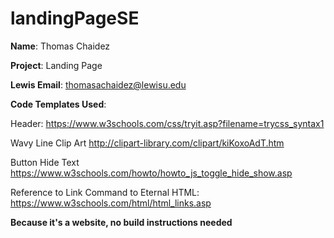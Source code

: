 # landingPageSE

**Name**: Thomas Chaidez

**Project**: Landing Page

**Lewis Email**: thomasachaidez@lewisu.edu

**Code Templates Used**:

Header:
 https://www.w3schools.com/css/tryit.asp?filename=trycss_syntax1

Wavy Line Clip Art
http://clipart-library.com/clipart/kiKoxoAdT.htm

Button Hide Text
https://www.w3schools.com/howto/howto_js_toggle_hide_show.asp

Reference to Link Command to Eternal HTML:
https://www.w3schools.com/html/html_links.asp

**Because it's a website, no build instructions needed**


